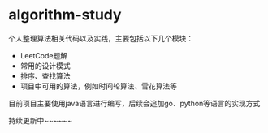 # algorithm-study
个人整理算法相关代码以及实践，主要包括以下几个模块：
* LeetCode题解
* 常用的设计模式
* 排序、查找算法
* 项目中可用的算法，例如时间轮算法、雪花算法等

目前项目主要使用java语言进行编写，后续会追加go、python等语言的实现方式

持续更新中~~~~~~